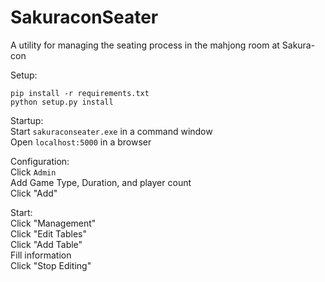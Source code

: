 SakuraconSeater
==========

A utility for managing the seating process in the mahjong room at Sakura-con

Setup:
```
pip install -r requirements.txt
python setup.py install
```

Startup:  
Start `sakuraconseater.exe` in a command window  
Open `localhost:5000` in a browser

Configuration:  
Click `Admin`  
Add Game Type, Duration, and player count  
Click "Add"

Start:  
Click "Management"  
Click "Edit Tables"  
Click "Add Table"  
Fill information  
Click "Stop Editing"  
